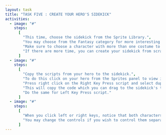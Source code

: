 ```yaml
---
layout: task
title: "TASK FIVE : CREATE YOUR HERO'S SIDEKICK"
activities:
  - image: "#"
    steps:
      [
        "This time, choose the sidekick from the Sprite Library.",
        "You may choose from the Fantasy category for more interesting characters.",
        "Make sure to choose a character with more than one costume to animate.",
        "If there are more time, you can create your sidekick from scratch."
      ]
  - image: "#"
    steps:
      [
        "Copy the scripts from your hero to the sidekick.",
        "To do this click on your hero from the Sprites panel to view its scripts.",
        "Press right click on the Right Key Press script and select duplicate.",
        "This will copy the code which you can drag to the sidekick's thumbnail.",
        "Do the same for Left Key Press script."
      ]
  - image: "#"
    steps:
      [
        "When you click left or right keys, notice that both characters react.",
        "You may change the controls if you wish to control them separately",
      ]
---
```

